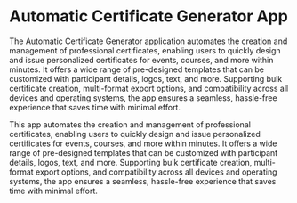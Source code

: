 # Automatic Certificate Generator App

The Automatic Certificate Generator application automates the creation and management of professional certificates, enabling users to quickly design and issue personalized certificates for events, courses, and more within minutes. It offers a wide range of pre-designed templates that can be customized with participant details, logos, text, and more. Supporting bulk certificate creation, multi-format export options, and compatibility across all devices and operating systems, the app ensures a seamless, hassle-free experience that saves time with minimal effort. 

This app automates the creation and management of professional certificates, enabling users to quickly design and issue personalized certificates for events, courses, and more within minutes. It offers a wide range of pre-designed templates that can be customized with participant details, logos, text, and more. Supporting bulk certificate creation, multi-format export options, and compatibility across all devices and operating systems, the app ensures a seamless, hassle-free experience that saves time with minimal effort.

